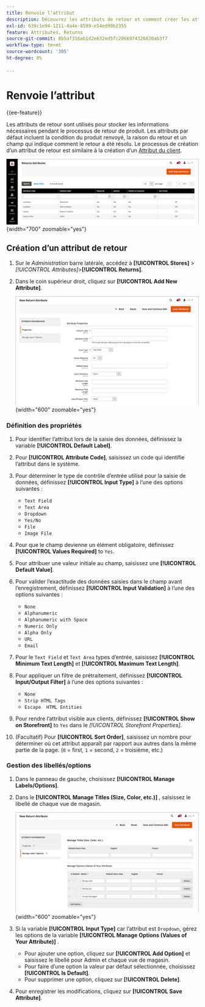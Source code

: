 ```yaml
---
title: Renvoie l’attribut
description: Découvrez les attributs de retour et comment créer les attributs nécessaires au traitement des retours sur votre magasin.
exl-id: 639c1e94-1211-4a4e-8599-e54ed99b2355
feature: Attributes, Returns
source-git-commit: 8b5af316ab1d2e632ed5fc2066974326830ab3f7
workflow-type: tm+mt
source-wordcount: '305'
ht-degree: 0%

---
```


# Renvoie l’attribut

{{ee-feature}}

Les attributs de retour sont utilisés pour stocker les informations nécessaires pendant le processus de retour de produit. Les attributs par défaut incluent la condition du produit renvoyé, la raison du retour et un champ qui indique comment le retour a été résolu. Le processus de création d’un attribut de retour est similaire à la création d’un [Attribut du client](../customers/attribute-properties.md).

![Admin - Renvoie les attributs](./assets/attribute-returns.png){width="700" zoomable="yes"}

## Création d’un attribut de retour

1. Sur le _Administration_ barre latérale, accédez à **[!UICONTROL Stores]** > _[!UICONTROL Attributes]_>**[!UICONTROL Returns]**.

1. Dans le coin supérieur droit, cliquez sur **[!UICONTROL Add New Attribute]**.

   ![Nouveau retour - propriétés d’attribut](./assets/attribute-returns-new-properties.png){width="600" zoomable="yes"}

### Définition des propriétés

1. Pour identifier l’attribut lors de la saisie des données, définissez la variable **[!UICONTROL Default Label]**.

1. Pour **[!UICONTROL Attribute Code]**, saisissez un code qui identifie l’attribut dans le système.

1. Pour déterminer le type de contrôle d’entrée utilisé pour la saisie de données, définissez **[!UICONTROL Input Type]** à l’une des options suivantes :

   - `Text Field`
   - `Text Area`
   - `Dropdown`
   - `Yes/No`
   - `File`
   - `Image File`

1. Pour que le champ devienne un élément obligatoire, définissez **[!UICONTROL Values Required]** to `Yes`.

1. Pour attribuer une valeur initiale au champ, saisissez une **[!UICONTROL Default Value]**.

1. Pour valider l’exactitude des données saisies dans le champ avant l’enregistrement, définissez **[!UICONTROL Input Validation]** à l’une des options suivantes :

   - `None`
   - `Alphanumeric`
   - `Alphanumeric with Space`
   - `Numeric Only`
   - `Alpha Only`
   - `URL`
   - `Email`

1. Pour le `Text Field` et `Text Area` types d’entrée, saisissez **[!UICONTROL Minimum Text Length]** et **[!UICONTROL Maximum Text Length]**.

1. Pour appliquer un filtre de prétraitement, définissez **[!UICONTROL Input/Output Filter]** à l’une des options suivantes :

   - `None`
   - `Strip HTML Tags`
   - `Escape  HTML Entities`

1. Pour rendre l’attribut visible aux clients, définissez **[!UICONTROL Show on Storefront]** to `Yes` dans le _[!UICONTROL Storefront Properties]_.

1. (Facultatif) Pour **[!UICONTROL Sort Order]**, saisissez un nombre pour déterminer où cet attribut apparaît par rapport aux autres dans la même partie de la page. (`0` = first, `1` = second, `2` = troisième, etc.)

### Gestion des libellés/options

1. Dans le panneau de gauche, choisissez **[!UICONTROL Manage Labels/Options]**.

1. Dans le **[!UICONTROL Manage Titles (Size, Color, etc.)]** , saisissez le libellé de chaque vue de magasin.

   ![Gestion des étiquettes](./assets/return-attributes.png){width="600" zoomable="yes"}

1. Si la variable **[!UICONTROL Input Type]** car l’attribut est `Dropdown`, gérez les options de la variable **[!UICONTROL Manage Options (Values of Your Attribute)]** .

   - Pour ajouter une option, cliquez sur **[!UICONTROL Add Option]** et saisissez le libellé pour Admin et chaque vue de magasin.
   - Pour faire d’une option la valeur par défaut sélectionnée, choisissez **[!UICONTROL Is Default]**.
   - Pour supprimer une option, cliquez sur **[!UICONTROL Delete]**.

1. Pour enregistrer les modifications, cliquez sur **[!UICONTROL Save Attribute]**.
